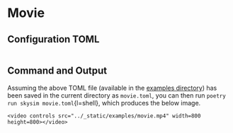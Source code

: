 # Movie

## Configuration TOML

```{literalinclude} ../../../examples/movie.toml
```

## Command and Output

Assuming the above TOML file (available in the [examples
directory](https://github.com/taiwithers/SkySim/tree/main/examples)) has been
saved in the current directory as
`movie.toml`, you can then run `poetry run skysim movie.toml`{l=shell},
which produces the below image.

```{raw} html
<video controls src="../_static/examples/movie.mp4" width=800 height=800></video>
```
